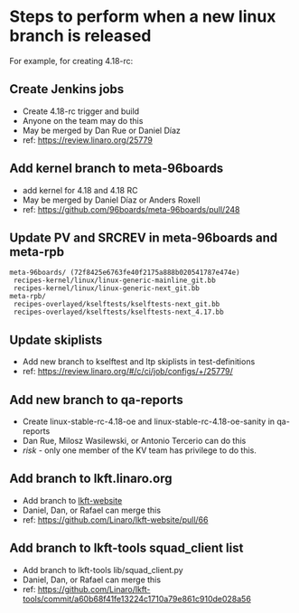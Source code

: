# Steps to perform when a new linux branch is released

For example, for creating 4.18-rc:

## Create Jenkins jobs
- Create 4.18-rc trigger and build
- Anyone on the team may do this
- May be merged by Dan Rue or Daniel Díaz
- ref: https://review.linaro.org/25779

## Add kernel branch to meta-96boards
- add kernel for 4.18 and 4.18 RC
- May be merged by Daniel Díaz or Anders Roxell
- ref: https://github.com/96boards/meta-96boards/pull/248

## Update PV and SRCREV in meta-96boards and meta-rpb
```
meta-96boards/ (72f8425e6763fe40f2175a888b020541787e474e)
 recipes-kernel/linux/linux-generic-mainline_git.bb
 recipes-kernel/linux/linux-generic-next_git.bb
meta-rpb/
 recipes-overlayed/kselftests/kselftests-next_git.bb
 recipes-overlayed/kselftests/kselftests-next_4.17.bb
```

## Update skiplists
- Add new branch to kselftest and ltp skiplists in test-definitions
- ref: https://review.linaro.org/#/c/ci/job/configs/+/25779/

## Add new branch to qa-reports
- Create linux-stable-rc-4.18-oe and linux-stable-rc-4.18-oe-sanity in
  qa-reports
- Dan Rue, Milosz Wasilewski, or Antonio Tercerio can do this
- *risk* - only one member of the KV team has privilege to do this.

## Add branch to lkft.linaro.org
- Add branch to [lkft-website](https://github.com/Linaro/lkft-website)
- Daniel, Dan, or Rafael can merge this
- ref: https://github.com/Linaro/lkft-website/pull/66

## Add branch to lkft-tools squad_client list
- Add branch to lkft-tools lib/squad_client.py
- Daniel, Dan, or Rafael can merge this
- ref: https://github.com/Linaro/lkft-tools/commit/a60b68f41fe13224c1710a79e861c910de028a56
